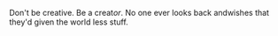 

Don't be creative. Be a creat*or*. No one ever looks back andwishes that they'd given the world less
stuff.